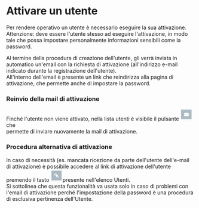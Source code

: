 # Attivare un utente

Per rendere operativo un utente è necessario eseguire la sua attivazione. Attenzione: deve essere l'utente stesso ad eseguire l'attivazione, in modo tale che possa impostare personalmente informazioni sensibili come la password.  
  
Al termine della procedura di creazione dell'utente, gli verrà inviata in automatico un'email con la richiesta di attivazione \(all'indirizzo e-mail indicato durante la registrazione dell'utente\).  
All'interno dell'email è presente un link che reindirizza alla pagina di attivazione, che permette anche di impostare la password.

### Reinvio della mail di attivazione

Finché l'utente non viene attivato, nella lista utenti è visibile il pulsante ![](../../.gitbook/assets/image%20%2817%29.png) che  
permette di inviare nuovamente la mail di attivazione.

### Procedura alternativa di attivazione

In caso di necessità \(es. mancata ricezione da parte dell'utente dell'e-mail di attivazione\) è possibile accedere al link di attivazione dell'utente premendo il tasto ![](../../.gitbook/assets/tasto-di-attivazione.PNG)presente nell'elenco Utenti.  
Si sottolinea che questa funzionalità va usata solo in caso di problemi con l'email di attivazione perché l'impostazione della password è una procedura di esclusiva pertinenza dell'Utente.  


